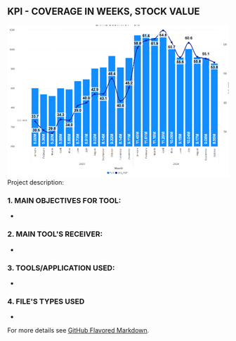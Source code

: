 ## KPI - COVERAGE IN WEEKS, STOCK VALUE
<img src="/KPI_COVERAGE/KPI_COV_1.png?raw=true"/>
Project description:



### 1. MAIN OBJECTIVES FOR TOOL:

-

### 2. MAIN TOOL'S RECEIVER:

-
     
### 3.  TOOLS/APPLICATION USED:

-

### 4.  FILE'S TYPES USED

-


For more details see [GitHub Flavored Markdown](https://guides.github.com/features/mastering-markdown/).

